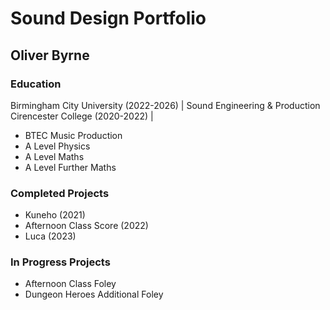 # Sound Design Portfolio 
## Oliver Byrne

### Education
Birmingham City University (2022-2026) | Sound Engineering & Production
Cirencester College (2020-2022) |
  * BTEC Music Production
  * A Level Physics
  * A Level Maths
  * A Level Further Maths

### Completed Projects
- Kuneho (2021)
- Afternoon Class Score (2022)
- Luca (2023)

### In Progress Projects
- Afternoon Class Foley
- Dungeon Heroes Additional Foley
